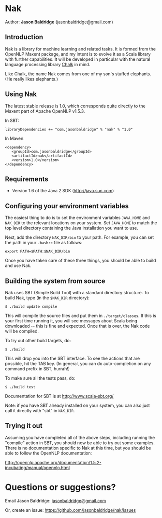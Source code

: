 # Nak

Author: **Jason Baldridge** (jasonbaldridge@gmail.com)

## Introduction

Nak is a library for machine learning and related tasks. It is formed from the OpenNLP Maxent package, and my intent is to evolve it as a Scala library with further capabilities. It will be developed in particular with the natural language processing library [Chalk](https://github.com/jasonbaldridge/chalk) in mind.

Like Chalk, the name Nak comes from one of my son's stuffed elephants. (He really likes elephants.)

## Using Nak

The latest stable release is 1.0, which corresponds quite directly to the Maxent part of Apache OpenNLP v1.5.3. 

In SBT:

    libraryDependencies += "com.jasonbaldridge" % "nak" % "1.0"

In Maven:

    <dependency>
       <groupId>com.jasonbaldridge</groupId>
       <artifactId>nak</artifactId>
       <version>1.0</version>
    </dependency>

## Requirements

* Version 1.6 of the Java 2 SDK (http://java.sun.com)

## Configuring your environment variables

The easiest thing to do is to set the environment variables `JAVA_HOME`
and `NAK_DIR` to the relevant locations on your system. Set `JAVA_HOME`
to match the top level directory containing the Java installation you
want to use.

Next, add the directory `NAK_DIR/bin` to your path. For example, you
can set the path in your `.bashrc` file as follows:

	export PATH=$PATH:$NAK_DIR/bin

Once you have taken care of these three things, you should be able to
build and use Nak.


## Building the system from source

Nak uses SBT (Simple Build Tool) with a standard directory
structure.  To build Nak, type (in the `$NAK_DIR` directory):

	$ ./build update compile

This will compile the source files and put them in
`./target/classes`. If this is your first time running it, you will see
messages about Scala being downloaded -- this is fine and
expected. Once that is over, the Nak code will be compiled.

To try out other build targets, do:

	$ ./build

This will drop you into the SBT interface. To see the actions that are
possible, hit the TAB key. (In general, you can do auto-completion on
any command prefix in SBT, hurrah!)

To make sure all the tests pass, do:

	$ ./build test

Documentation for SBT is at <http://www.scala-sbt.org/>

Note: if you have SBT already installed on your system, you can
also just call it directly with "sbt" in `NAK_DIR`.


## Trying it out

Assuming you have completed all of the above steps, including running the "compile" action in SBT, you should now be able to try out some examples. There is no documentation specific to Nak at this time, but you should be able to follow the OpenNLP documentation:

<http://opennlp.apache.org/documentation/1.5.2-incubating/manual/opennlp.html>

# Questions or suggestions?

Email Jason Baldridge: <jasonbaldridge@gmail.com>

Or, create an issue: <https://github.com/jasonbaldridge/nak/issues>


